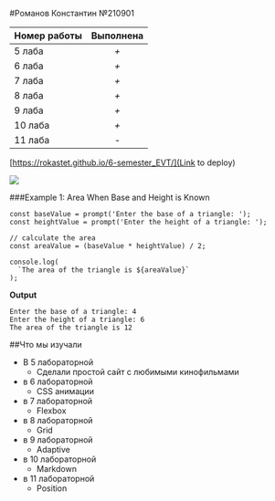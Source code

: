 #Романов Константин №210901

**Номер работы**| **Выполнена**
----------------|:-------: 
5 лаба          |   *+*
6 лаба          |   *+* 
7 лаба          |   *+*
8 лаба          |   *+*
9 лаба          |   *+*
10 лаба         |   *+*
11 лаба         |   *-*

[https://rokastet.github.io/6-semester_EVT/](Link to deploy)

![](https://media2.giphy.com/media/v1.Y2lkPTc5MGI3NjExMmY0NjRzdHF0c2VybnJhc3dmeXUzdWdmcHllYzgzbzFqdTlmNGRodSZlcD12MV9pbnRlcm5hbF9naWZfYnlfaWQmY3Q9Zw/k0ijJhqrUP4T2EvmJ1/giphy.gif)


###Example 1: Area When Base and Height is Known

```
const baseValue = prompt('Enter the base of a triangle: ');
const heightValue = prompt('Enter the height of a triangle: ');

// calculate the area
const areaValue = (baseValue * heightValue) / 2;

console.log(
  `The area of the triangle is ${areaValue}`
);
```

**Output**

```
Enter the base of a triangle: 4
Enter the height of a triangle: 6
The area of the triangle is 12
```

##Что мы изучали

* В 5 лабораторной
    + Сделали простой сайт с любимыми кинофильмами
* в 6 лабораторной 
    + CSS анимации
* в 7 лабораторной 
    + Flexbox
* в 8 лабораторной 
    + Grid
* в 9 лабораторной 
    + Adaptive
* в 10 лабораторной 
    + Markdown
* в 11 лабораторной 
    + Position

